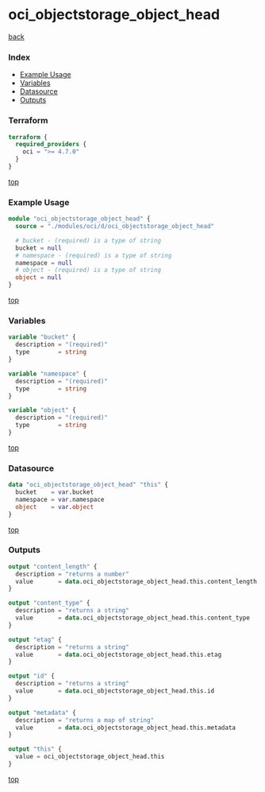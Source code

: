 # oci_objectstorage_object_head

[back](../oci.md)

### Index

- [Example Usage](#example-usage)
- [Variables](#variables)
- [Datasource](#datasource)
- [Outputs](#outputs)

### Terraform

```terraform
terraform {
  required_providers {
    oci = ">= 4.7.0"
  }
}
```

[top](#index)

### Example Usage

```terraform
module "oci_objectstorage_object_head" {
  source = "./modules/oci/d/oci_objectstorage_object_head"

  # bucket - (required) is a type of string
  bucket = null
  # namespace - (required) is a type of string
  namespace = null
  # object - (required) is a type of string
  object = null
}
```

[top](#index)

### Variables

```terraform
variable "bucket" {
  description = "(required)"
  type        = string
}

variable "namespace" {
  description = "(required)"
  type        = string
}

variable "object" {
  description = "(required)"
  type        = string
}
```

[top](#index)

### Datasource

```terraform
data "oci_objectstorage_object_head" "this" {
  bucket    = var.bucket
  namespace = var.namespace
  object    = var.object
}
```

[top](#index)

### Outputs

```terraform
output "content_length" {
  description = "returns a number"
  value       = data.oci_objectstorage_object_head.this.content_length
}

output "content_type" {
  description = "returns a string"
  value       = data.oci_objectstorage_object_head.this.content_type
}

output "etag" {
  description = "returns a string"
  value       = data.oci_objectstorage_object_head.this.etag
}

output "id" {
  description = "returns a string"
  value       = data.oci_objectstorage_object_head.this.id
}

output "metadata" {
  description = "returns a map of string"
  value       = data.oci_objectstorage_object_head.this.metadata
}

output "this" {
  value = oci_objectstorage_object_head.this
}
```

[top](#index)
